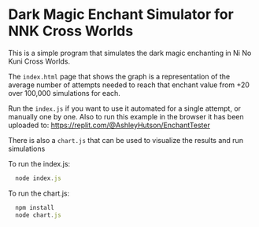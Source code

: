 # Dark Magic Enchant Simulator for NNK Cross Worlds

This is a simple program that simulates the dark magic enchanting in Ni No Kuni Cross Worlds.

The `index.html` page that shows the graph is a representation of the average number of attempts needed to reach that enchant value from +20 over 100,000 simulations for each.

Run the `index.js` if you want to use it automated for a single attempt, or manually one by one. Also to run this example in the browser it has been uploaded to: https://replit.com/@AshleyHutson/EnchantTester

There is also a `chart.js` that can be used to visualize the results and run simulations

To run the index.js:

```javascript
  node index.js
```

To run the chart.js:

```javascript
  npm install
  node chart.js
```
